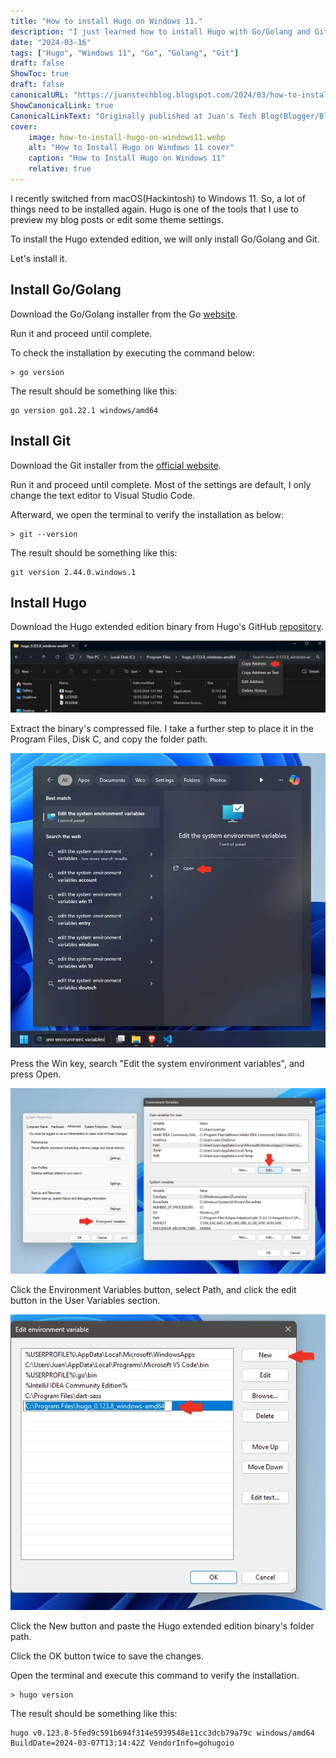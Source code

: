 ```yaml
---
title: "How to install Hugo on Windows 11."
description: "I just learned how to install Hugo with Go/Golang and Git."
date: "2024-03-16"
tags: ["Hugo", "Windows 11", "Go", "Golang", "Git"]
draft: false
ShowToc: true
draft: false
canonicalURL: "https://juanstechblog.blogspot.com/2024/03/how-to-install-hugo-on-windows-11.html"
ShowCanonicalLink: true
CanonicalLinkText: "Originally published at Juan's Tech Blog(Blogger/Blogspot)"
cover:
    image: how-to-install-hugo-on-windows11.webp
    alt: "How to Install Hugo on Windows 11 cover"
    caption: "How to Install Hugo on Windows 11"
    relative: true
---
```


I recently switched from macOS(Hackintosh) to Windows 11. So, a lot of things need to be installed again. Hugo is one of the tools that I use to preview my blog posts or edit some theme settings.

To install the Hugo extended edition, we will only install Go/Golang and Git.

Let's install it.

## Install Go/Golang

Download the Go/Golang installer from the Go [website](https://go.dev/dl/).

Run it and proceed until complete.

To check the installation by executing the command below:
```shell
> go version
```

The result should be something like this:
```shell
go version go1.22.1 windows/amd64
```

## Install Git

Download the Git installer from the [official website](https://git-scm.com/download/win).

Run it and proceed until complete. Most of the settings are default, I only change the text editor to Visual Studio Code.

Afterward, we open the terminal to verify the installation as below:
```shell
> git --version
```

The result should be something like this:
```shell
git version 2.44.0.windows.1
```

## Install Hugo
Download the Hugo extended edition binary from Hugo's GitHub [repository](https://github.com/gohugoio/hugo/releases).


![Copy Hugo's binary folder path.](copy-hugo-binary-folder-address.webp)

Extract the binary's compressed file. I take a further step to place it in the Program Files, Disk C, and copy the folder path.

![Search "Edit the system environment variables" in Windows Search.](windows-search-edit-environment-variables.webp)

Press the Win key, search "Edit the system environment variables", and press Open.

![Click the Environment Variables button, select Path, and click the edit button in the User Variables section.](click-environment-variables-select-path-in-user-variables-and-click-edit-button.webp)

Click the Environment Variables button, select Path, and click the edit button in the User Variables section.

![Paste the Hugo binary's folder path as new environment variable.](add-hugo-extended-binary-folder-in-environment-variable.webp)

Click the New button and paste the Hugo extended edition binary's folder path.

Click the OK button twice to save the changes.

Open the terminal and execute this command to verify the installation.

```shell
> hugo version
```

The result should be something like this:
```shell
hugo v0.123.8-5fed9c591b694f314e5939548e11cc3dcb79a79c windows/amd64 BuildDate=2024-03-07T13:14:42Z VendorInfo=gohugoio
```


